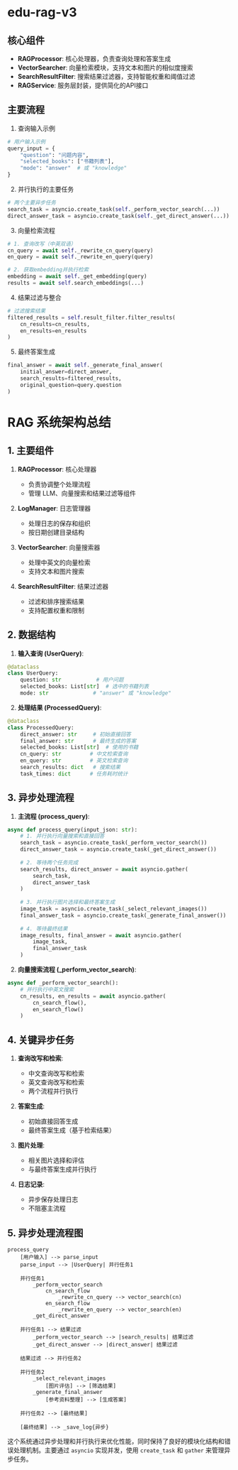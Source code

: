# edu-rag-v3

## 核心组件

- **RAGProcessor**: 核心处理器，负责查询处理和答案生成
- **VectorSearcher**: 向量检索模块，支持文本和图片的相似度搜索
- **SearchResultFilter**: 搜索结果过滤器，支持智能权重和阈值过滤
- **RAGService**: 服务层封装，提供简化的API接口

## 主要流程
1. 查询输入示例
```python
# 用户输入示例
query_input = {
    "question": "问题内容",
    "selected_books": ["书籍列表"],
    "mode": "answer"  # 或 "knowledge"
}
```

2. 并行执行的主要任务
```python
# 两个主要异步任务
search_task = asyncio.create_task(self._perform_vector_search(...))
direct_answer_task = asyncio.create_task(self._get_direct_answer(...))
```

3. 向量检索流程
```python
# 1. 查询改写（中英双语）
cn_query = await self._rewrite_cn_query(query)
en_query = await self._rewrite_en_query(query)

# 2. 获取embedding并执行检索
embedding = await self._get_embedding(query)
results = await self.search_embeddings(...)
```

4. 结果过滤与整合
```python
# 过滤搜索结果
filtered_results = self.result_filter.filter_results(
    cn_results=cn_results,
    en_results=en_results
)
```

5. 最终答案生成
```python
final_answer = await self._generate_final_answer(
    initial_answer=direct_answer,
    search_results=filtered_results,
    original_question=query.question
)
```
# RAG 系统架构总结

## 1. 主要组件

1. **RAGProcessor**: 核心处理器
   - 负责协调整个处理流程
   - 管理 LLM、向量搜索和结果过滤等组件

2. **LogManager**: 日志管理器
   - 处理日志的保存和组织
   - 按日期创建目录结构

3. **VectorSearcher**: 向量搜索器
   - 处理中英文的向量检索
   - 支持文本和图片搜索

4. **SearchResultFilter**: 结果过滤器
   - 过滤和排序搜索结果
   - 支持配置权重和限制

## 2. 数据结构

1. **输入查询 (UserQuery)**:
```python
@dataclass
class UserQuery:
    question: str           # 用户问题
    selected_books: List[str]  # 选中的书籍列表
    mode: str              # "answer" 或 "knowledge"
```

2. **处理结果 (ProcessedQuery)**:
```python
@dataclass
class ProcessedQuery:
    direct_answer: str     # 初始直接回答
    final_answer: str      # 最终生成的答案
    selected_books: List[str]  # 使用的书籍
    cn_query: str         # 中文检索查询
    en_query: str         # 英文检索查询
    search_results: dict   # 搜索结果
    task_times: dict      # 任务耗时统计
```

## 3. 异步处理流程

1. **主流程 (process_query)**:
```python
async def process_query(input_json: str):
    # 1. 并行执行向量搜索和直接回答
    search_task = asyncio.create_task(_perform_vector_search())
    direct_answer_task = asyncio.create_task(_get_direct_answer())
    
    # 2. 等待两个任务完成
    search_results, direct_answer = await asyncio.gather(
        search_task, 
        direct_answer_task
    )
    
    # 3. 并行执行图片选择和最终答案生成
    image_task = asyncio.create_task(_select_relevant_images())
    final_answer_task = asyncio.create_task(_generate_final_answer())
    
    # 4. 等待最终结果
    image_results, final_answer = await asyncio.gather(
        image_task, 
        final_answer_task
    )
```

2. **向量搜索流程 (_perform_vector_search)**:
```python
async def _perform_vector_search():
    # 并行执行中英文搜索
    cn_results, en_results = await asyncio.gather(
        cn_search_flow(),
        en_search_flow()
    )
```

## 4. 关键异步任务

1. **查询改写和检索**:
   - 中文查询改写和检索
   - 英文查询改写和检索
   - 两个流程并行执行

2. **答案生成**:
   - 初始直接回答生成
   - 最终答案生成（基于检索结果）

3. **图片处理**:
   - 相关图片选择和评估
   - 与最终答案生成并行执行

4. **日志记录**:
   - 异步保存处理日志
   - 不阻塞主流程

## 5. 异步处理流程图

```graphtd
process_query
    [用户输入] --> parse_input
    parse_input --> |UserQuery| 并行任务1
    
    并行任务1
        _perform_vector_search
            cn_search_flow
                _rewrite_cn_query --> vector_search(cn)
            en_search_flow
                _rewrite_en_query --> vector_search(en)
        _get_direct_answer
    
    并行任务1 --> 结果过滤
        _perform_vector_search --> |search_results| 结果过滤
        _get_direct_answer --> |direct_answer| 结果过滤
    
    结果过滤 --> 并行任务2
    
    并行任务2
        _select_relevant_images
            [图片评估] --> [筛选结果]
        _generate_final_answer
            [参考资料整理] --> [生成答案]
    
    并行任务2 --> [最终结果]
    
    [最终结果] --> _save_log{异步}
```

这个系统通过异步处理和并行执行来优化性能，同时保持了良好的模块化结构和错误处理机制。主要通过 `asyncio` 实现并发，使用 `create_task` 和 `gather` 来管理异步任务。
